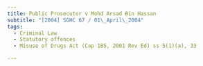 ```yaml
---
title: Public Prosecutor v Mohd Arsad Bin Hassan 
subtitle: "[2004] SGHC 67 / 01\_April\_2004"
tags:
  - Criminal Law
  - Statutory offences
  - Misuse of Drugs Act (Cap 185, 2001 Rev Ed) ss 5(1)(a), 33

---
```


